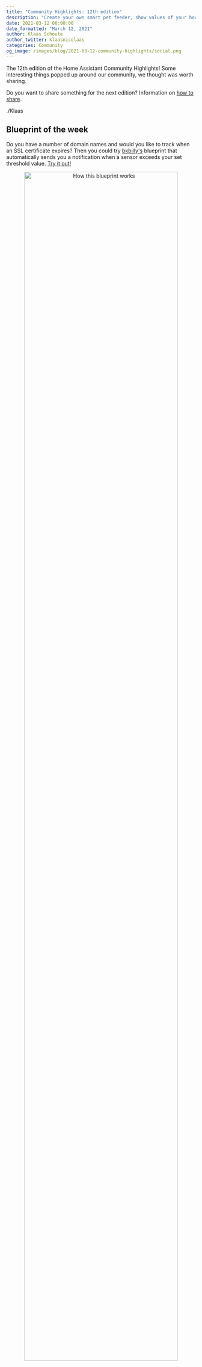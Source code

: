 ```yaml
---
title: "Community Highlights: 12th edition"
description: "Create your own smart pet feeder, show values of your house on an ePaper display and a delicious Home Assistant cake."
date: 2021-03-12 00:00:00
date_formatted: "March 12, 2021"
author: Klaas Schoute
author_twitter: klaasnicolaas
categories: Community
og_image: /images/blog/2021-03-12-community-highlights/social.png
---
```


The 12th edition of the Home Assistant Community Highlights! Some interesting
things popped up around our community, we thought was worth sharing.

Do you want to share something for the next edition?
Information on [how to share](#got-a-tip-for-the-next-edition).

./Klaas

## Blueprint of the week

Do you have a number of domain names and would you like to track when an SSL
certificate expires? Then you could try [bkbilly's](https://community.home-assistant.io/u/bkbilly)
blueprint that automatically sends you a notification when a sensor exceeds your set threshold value.
[Try it out!](https://community.home-assistant.io/t/certificate-expiration/280125)

<div style="margin:0 auto; text-align:center">
    <a href="https://community.home-assistant.io/t/certificate-expiration/280125" target="_blank">
        <img
            src='/images/blog/2021-03-12-community-highlights/blueprint.png'
            alt="How this blueprint works"
            style='border: 0;box-shadow: none;width:90%;'
        />
    </a>
</div>

Also, take a look at the [Blueprint Exchange][blueprints] for more inspiration!

## Birthday cake

Happy birthday to [adlawton](https://www.reddit.com/user/adlawton/)! 🥳 For his birthday,
his wife baked this great Home Assistant cake and also gave him a [Home Assistant Blue](/blue).

<blockquote class="reddit-card" data-card-created="1615556016"><a href="https://www.reddit.com/r/homeassistant/comments/lz5s6s/my_wife_decided_to_bake_me_a_cake_to_go_along/">My wife decided to bake me a cake to go along with my birthday present this year. Can't wait to fire this thing up!</a> from <a href="http://www.reddit.com/r/homeassistant">r/homeassistant</a></blockquote>
<script async src="//embed.redditmedia.com/widgets/platform.js" charset="UTF-8"></script>

Hopefully, the cake tasted delicious and have fun with your Blue!

## ePaper display

[maxmacstn](https://github.com/maxmacstn) shared a really cool project on our
Home Assistant [subreddit][reddit] page. It allows you to display sensor data from,
for example, a room on an ePaper display. It works with ESPHome and you can also neatly
finish this with a 3D printed case.

<object type="image/svg+xml" data="https://gh-card.dev/repos/maxmacstn/HA-ePaper-Display.svg?link_target=_blank"></object>

<blockquote class="reddit-card" data-card-created="1615556565"><a href="https://www.reddit.com/r/homeassistant/comments/lwp709/my_diy_epaper_sensor_display/">My DIY E-Paper Sensor Display</a> from <a href="http://www.reddit.com/r/homeassistant">r/homeassistant</a></blockquote>
<script async src="//embed.redditmedia.com/widgets/platform.js" charset="UTF-8"></script>

## Hass Workstation Service

For those who would like to read their webcam status on a Windows machine, there is
finally a solution! [sleevezipper](https://github.com/sleevezipper) has written a program
that you can install on windows and that can send data to your Home Assistant instance over
MQTT, in the background as a service.

<object type="image/svg+xml" data="https://gh-card.dev/repos/sleevezipper/hass-workstation-service.svg?link_target=_blank"></object>

<a href="https://github.com/sleevezipper" target="_blank">
    <img
        src='/images/blog/2021-03-12-community-highlights/workstation.png'
        alt="UI of the workstation service program on Windows"
        style='border: 0;box-shadow: none;width:90%;'
    />
</a>

You can finally switch the lights automatically when you are in an online meeting 😉

_Note: If you’re on MacOS, you can achieve the same using the [Home Assistant Companion app for MacOS][companion]._

## Smart pet feeder

Would you like to automate feeding your pets? Then try the project of
[Sokolsok](https://www.reddit.com/user/Sokolsok/), who has turned it into a very cool
project with its own PCB and 3D printed design.

<p class='img'>
  <a href="https://smartsolutions4home.com/ss4h-pf-pet-feeder/" target="_blank">
    <img
      src='/images/blog/2021-03-12-community-highlights/feeder.jpg'
      alt="How the smart pet feeder looks like"
      style='border: 0;box-shadow: none;'
      />
  </a>
  You can read more about this project via <a target="_blank" href="https://smartsolutions4home.com/ss4h-pf-pet-feeder/">this website</a>.
</p>

## Got a tip for the next edition?

Have you seen (or made) something awesome, interesting, unique, amazing,
inspirational, unusual or funny, using Home Assistant?

[Click here to send us your Community Highlight suggestion](/suggest-community-highlight).

Also, don't forget to share your creations with us via Social Media:

- Tweet it! Be sure to mention [@home_assistant][twitter]
- Share it on our [Facebook group][facebook-group]
- Post it to our [subreddit][reddit]
- Tag [@homeasssistant][instagram] on Instagram
- Or via chat, drop us a line in the [#lounge at Discord][chat]

See you next edition!

[chat]: https://www.home-assistant.io/join-chat
[facebook-group]: https://www.facebook.com/groups/HomeAssistant/
[instagram]: https://www.instagram.com/homeassistant/
[reddit]: https://www.reddit.com/r/homeassistant
[twitter]: https://www.twitter.com/home_assistant
[blueprints]: https://community.home-assistant.io/c/blueprints-exchange
[companion]: https://companion.home-assistant.io